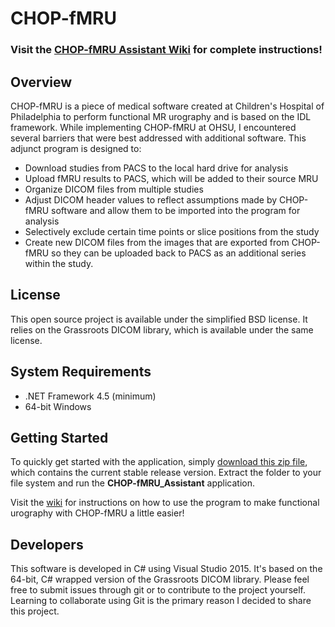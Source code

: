 # CHOP-fMRU

### Visit the [CHOP-fMRU Assistant Wiki](https://github.com/overtone1000/CHOP-fMRU_Assistant/wiki) for complete instructions!

## Overview

CHOP-fMRU is a piece of medical software created at Children's Hospital of Philadelphia to perform functional MR urography and is based on the IDL framework. While implementing CHOP-fMRU at OHSU, I encountered several barriers that were best addressed with additional software. This adjunct program is designed to:
* Download studies from PACS to the local hard drive for analysis
* Upload fMRU results to PACS, which will be added to their source MRU
* Organize DICOM files from multiple studies
* Adjust DICOM header values to reflect assumptions made by CHOP-fMRU software and allow them to be imported into the program for analysis
* Selectively exclude certain time points or slice positions from the study
* Create new DICOM files from the images that are exported from CHOP-fMRU so they can be uploaded back to PACS as an additional series within the study.

## License

This open source project is available under the simplified BSD license. It relies on the Grassroots DICOM library, which is available under the same license.

## System Requirements

* .NET Framework 4.5 (minimum)
* 64-bit Windows

## Getting Started

To quickly get started with the application, simply [download this zip file](https://github.com/overtone1000/CHOP-fMRU_Assistant/raw/master/CHOP-fMRU_Assistant_Release.zip), which contains the current stable release version. Extract the folder to your file system and run the **CHOP-fMRU_Assistant** application.

Visit the [wiki](https://github.com/overtone1000/CHOP-fMRU_Assistant/wiki) for instructions on how to use the program to make functional urography with CHOP-fMRU a little easier!

## Developers

This software is developed in C# using Visual Studio 2015. It's based on the 64-bit, C# wrapped version of the Grassroots DICOM library. Please feel free to submit issues through git or to contribute to the project yourself. Learning to collaborate using Git is the primary reason I decided to share this project.
